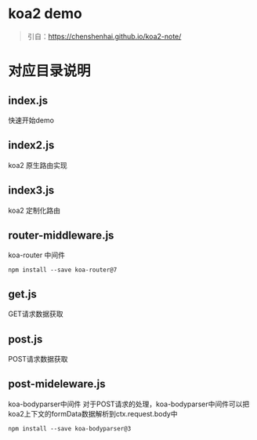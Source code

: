 # koa2 demo

> 引自：https://chenshenhai.github.io/koa2-note/

#  对应目录说明
## index.js    
快速开始demo

## index2.js
koa2 原生路由实现

## index3.js
koa2 定制化路由

## router-middleware.js
koa-router 中间件

    npm install --save koa-router@7

## get.js
GET请求数据获取

## post.js
POST请求数据获取

## post-mideleware.js
koa-bodyparser中间件
对于POST请求的处理，koa-bodyparser中间件可以把koa2上下文的formData数据解析到ctx.request.body中

    npm install --save koa-bodyparser@3

